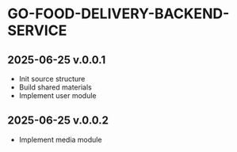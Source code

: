 # GO-FOOD-DELIVERY-BACKEND-SERVICE
## 2025-06-25 v.0.0.1
- Init source structure
- Build shared materials
- Implement user module

## 2025-06-25 v.0.0.2
- Implement media module